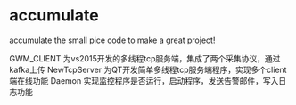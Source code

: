 # accumulate
accumulate the small pice code to make a great  project!

GWM_CLIENT				为vs2015开发的多线程tcp服务端，集成了两个采集协议，通过kafka上传
NewTcpServer			为QT开发简单多线程tcp服务端程序，实现多个client端在线功能
Daemon					实现监控程序是否运行，启动程序，发送告警邮件，写入日志功能
